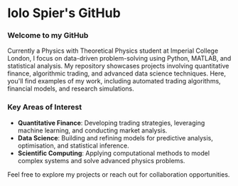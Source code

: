 # Iolo Spier's GitHub

### Welcome to my GitHub

Currently a Physics with Theoretical Physics student at Imperial College London, I focus on data-driven problem-solving using Python, MATLAB, and statistical analysis. My repository showcases projects involving quantitative finance, algorithmic trading, and advanced data science techniques. Here, you'll find examples of my work, including automated trading algorithms, financial models, and research simulations.

### Key Areas of Interest
- **Quantitative Finance**: Developing trading strategies, leveraging machine learning, and conducting market analysis.
- **Data Science**: Building and refining models for predictive analysis, optimisation, and statistical inference.
- **Scientific Computing**: Applying computational methods to model complex systems and solve advanced physics problems.

Feel free to explore my projects or reach out for collaboration opportunities.








